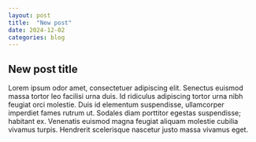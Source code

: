 ```yaml
---
layout: post
title:  "New post"
date: 2024-12-02
categories: blog
---
```


<h2>New post title</h2>

Lorem ipsum odor amet, consectetuer adipiscing elit. Senectus euismod massa tortor leo facilisi urna duis. Id ridiculus adipiscing tortor urna nibh feugiat orci molestie. Duis id elementum suspendisse, ullamcorper imperdiet fames rutrum ut. Sodales diam porttitor egestas suspendisse; habitant ex. Venenatis euismod magna feugiat aliquam molestie cubilia vivamus turpis. Hendrerit scelerisque nascetur justo massa vivamus eget.

